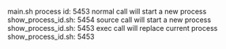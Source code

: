 main.sh process id:
5453
normal call will start a new process
show_process_id.sh:
5454
source call will start a new process
show_process_id.sh:
5453
exec call will replace current process
show_process_id.sh:
5453

